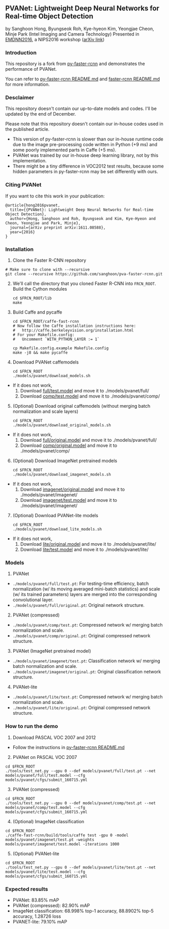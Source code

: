 ## PVANet: Lightweight Deep Neural Networks for Real-time Object Detection
by Sanghoon Hong, Byungseok Roh, Kye-hyeon Kim, Yeongjae Cheon, Minje Park (Intel Imaging and Camera Technology)
Presented in [EMDNN2016](http://allenai.org/plato/emdnn/), a NIPS2016 workshop ([arXiv link](https://arxiv.org/abs/1611.08588))

### Introduction

This repository is a fork from [py-faster-rcnn](https://github.com/rbgirshick/py-faster-rcnn) and demonstrates the performance of PVANet.

You can refer to [py-faster-rcnn README.md](https://github.com/rbgirshick/py-faster-rcnn/blob/master/README.md) and [faster-rcnn README.md](https://github.com/ShaoqingRen/faster_rcnn/blob/master/README.md) for more information.

### Desclaimer

This repository doesn't contain our up-to-date models and codes.
I'll be updated by the end of December.

Please note that this repository doesn't contain our in-house codes used in the published article.
- This version of py-faster-rcnn is slower than our in-house runtime code due to the image pre-processing code written in Python (+9 ms) and some poorly implemented parts in Caffe (+5 ms).
- PVANet was trained by our in-house deep learning library, not by this implementation.
- There might be a tiny difference in VOC2012 test results, because some hidden parameters in py-faster-rcnn may be set differently with ours.

### Citing PVANet

If you want to cite this work in your publication:
```
@article{hong2016pvanet,
  title={{PVANet}: Lightweight Deep Neural Networks for Real-time Object Detection},
  author={Hong, Sanghoon and Roh, Byungseok and Kim, Kye-Hyeon and Cheon, Yeongjae and Park, Minje},
  journal={arXiv preprint arXiv:1611.08588},
  year={2016}
}
```

### Installation

1. Clone the Faster R-CNN repository
  ```Shell
  # Make sure to clone with --recursive
  git clone --recursive https://github.com/sanghoon/pva-faster-rcnn.git
  ```

2. We'll call the directory that you cloned Faster R-CNN into `FRCN_ROOT`. Build the Cython modules
    ```Shell
    cd $FRCN_ROOT/lib
    make
    ```

3. Build Caffe and pycaffe
    ```Shell
    cd $FRCN_ROOT/caffe-fast-rcnn
    # Now follow the Caffe installation instructions here:
    #   http://caffe.berkeleyvision.org/installation.html
    # For your Makefile.config:
    #   Uncomment `WITH_PYTHON_LAYER := 1`

    cp Makefile.config.example Makefile.config
    make -j8 && make pycaffe
    ```

4. Download PVANet caffemodels
    ```Shell
    cd $FRCN_ROOT
    ./models/pvanet/download_models.sh
    ```
  - If it does not work,
    1. Download [full/test.model](https://drive.google.com/open?id=0BwFPOX3S4VcBd3NPNmI1RHBZNkk) and move it to ./models/pvanet/full/
    2. Download [comp/test.model](https://drive.google.com/open?id=0BwFPOX3S4VcBODJkckhudE1NeGM) and move it to ./models/pvanet/comp/

5. (Optional) Download original caffemodels (without merging batch normalization and scale layers)
    ```Shell
    cd $FRCN_ROOT
    ./models/pvanet/download_original_models.sh
    ```
  - If it does not work,
    1. Download [full/original.model](https://drive.google.com/open?id=0BwFPOX3S4VcBUW1OS1Fva3VKZ1E) and move it to ./models/pvanet/full/
    2. Download [comp/original.model](https://drive.google.com/open?id=0BwFPOX3S4VcBdVZuX3dQRzFjU1k) and move it to ./models/pvanet/comp/

6. (Optional) Download ImageNet pretrained models
    ```Shell
    cd $FRCN_ROOT
    ./models/pvanet/download_imagenet_models.sh
    ```
  - If it does not work,
    1. Download [imagenet/original.model](https://drive.google.com/open?id=0BwFPOX3S4VcBd1VtRzdHa1NoN1k) and move it to ./models/pvanet/imagenet/
    2. Download [imagenet/test.model](https://drive.google.com/open?id=0BwFPOX3S4VcBWnI0VHRzZWh6bFU) and move it to ./models/pvanet/imagenet/

7. (Optional) Download PVANet-lite models
    ```Shell
    cd $FRCN_ROOT
    ./models/pvanet/download_lite_models.sh
    ```
  - If it does not work,
    1. Download [lite/original.model](https://drive.google.com/open?id=0BwFPOX3S4VcBc1ZEQldZTlZKN00) and move it to ./models/pvanet/lite/
    2. Download [lite/test.model](https://drive.google.com/open?id=0BwFPOX3S4VcBSWg2MlpGcWlQeHM) and move it to ./models/pvanet/lite/

### Models

1. PVANet
  - `./models/pvanet/full/test.pt`: For testing-time efficiency, batch normalization (w/ its moving averaged mini-batch statistics) and scale (w/ its trained parameters) layers are merged into the corresponding convolutional layer.
  - `./models/pvanet/full/original.pt`: Original network structure.

2. PVANet (compressed)
  - `./models/pvanet/comp/test.pt`: Compressed network w/ merging batch normalization and scale.
  - `./models/pvanet/comp/original.pt`: Original compressed network structure.

3. PVANet (ImageNet pretrained model)
  - `./models/pvanet/imagenet/test.pt`: Classification network w/ merging batch normalization and scale.
  - `./models/pvanet/imagenet/original.pt`: Original classification network structure.

4. PVANet-lite
  - `./models/pvanet/lite/test.pt`: Compressed network w/ merging batch normalization and scale.
  - `./models/pvanet/lite/original.pt`: Original compressed network structure.


### How to run the demo

1. Download PASCAL VOC 2007 and 2012
  - Follow the instructions in [py-faster-rcnn README.md](https://github.com/rbgirshick/py-faster-rcnn#beyond-the-demo-installation-for-training-and-testing-models)

2. PVANet on PASCAL VOC 2007
  ```Shell
  cd $FRCN_ROOT
  ./tools/test_net.py --gpu 0 --def models/pvanet/full/test.pt --net models/pvanet/full/test.model --cfg models/pvanet/cfgs/submit_160715.yml
  ```

3. PVANet (compressed)
  ```Shell
  cd $FRCN_ROOT
  ./tools/test_net.py --gpu 0 --def models/pvanet/comp/test.pt --net models/pvanet/comp/test.model --cfg models/pvanet/cfgs/submit_160715.yml
  ```

4. (Optional) ImageNet classification
  ```Shell
  cd $FRCN_ROOT
  ./caffe-fast-rcnn/build/tools/caffe test -gpu 0 -model models/pvanet/imagenet/test.pt -weights models/pvanet/imagenet/test.model -iterations 1000
  ```

5. (Optional) PVANet-lite
  ```Shell
  cd $FRCN_ROOT
  ./tools/test_net.py --gpu 0 --def models/pvanet/lite/test.pt --net models/pvanet/lite/test.model --cfg models/pvanet/cfgs/submit_160715.yml
  ```

### Expected results

- PVANet: 83.85% mAP
- PVANet (compressed): 82.90% mAP
- ImageNet classification: 68.998% top-1 accuracy, 88.8902% top-5 accuracy, 1.28726 loss
- PVANET-lite: 79.10% mAP
